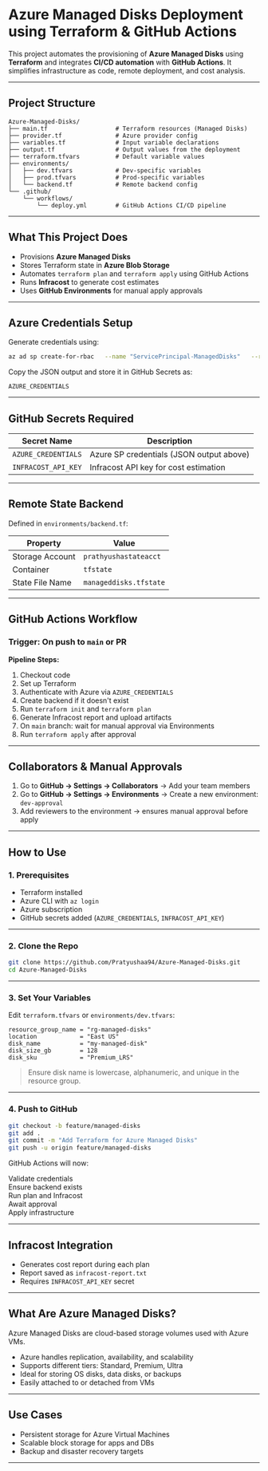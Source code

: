#  Azure Managed Disks Deployment using Terraform & GitHub Actions

This project automates the provisioning of **Azure Managed Disks** using **Terraform** and integrates **CI/CD automation** with **GitHub Actions**. It simplifies infrastructure as code, remote deployment, and cost analysis.

---

##  Project Structure

```
Azure-Managed-Disks/
├── main.tf                   # Terraform resources (Managed Disks)
├── provider.tf               # Azure provider config
├── variables.tf              # Input variable declarations
├── output.tf                 # Output values from the deployment
├── terraform.tfvars          # Default variable values
├── environments/
│   ├── dev.tfvars            # Dev-specific variables
│   ├── prod.tfvars           # Prod-specific variables
│   └── backend.tf            # Remote backend config
└── .github/
    └── workflows/
        └── deploy.yml        # GitHub Actions CI/CD pipeline
```

---

##  What This Project Does

- Provisions **Azure Managed Disks**
- Stores Terraform state in **Azure Blob Storage**
- Automates `terraform plan` and `terraform apply` using GitHub Actions
- Runs **Infracost** to generate cost estimates
- Uses **GitHub Environments** for manual apply approvals

---

## Azure Credentials Setup

Generate credentials using:

```bash
az ad sp create-for-rbac   --name "ServicePrincipal-ManagedDisks"   --role Contributor   --scopes /subscriptions/$(az account show --query id -o tsv)   --sdk-auth
```

Copy the JSON output and store it in GitHub Secrets as:

```
AZURE_CREDENTIALS
```

---

##  GitHub Secrets Required

| Secret Name         | Description                                  |
|---------------------|----------------------------------------------|
| `AZURE_CREDENTIALS` | Azure SP credentials (JSON output above)     |
| `INFRACOST_API_KEY` | Infracost API key for cost estimation         |

---

##  Remote State Backend

Defined in `environments/backend.tf`:

| Property           | Value                   |
|--------------------|--------------------------|
| Storage Account    | `prathyushastateacct`    |
| Container          | `tfstate`                |
| State File Name    | `manageddisks.tfstate`   |

---

##  GitHub Actions Workflow

### Trigger: On push to `main` or PR

**Pipeline Steps:**

1. Checkout code
2. Set up Terraform
3. Authenticate with Azure via `AZURE_CREDENTIALS`
4. Create backend if it doesn't exist
5. Run `terraform init` and `terraform plan`
6. Generate Infracost report and upload artifacts
7. On `main` branch: wait for manual approval via Environments
8. Run `terraform apply` after approval

---

##  Collaborators & Manual Approvals

1. Go to **GitHub → Settings → Collaborators** → Add your team members
2. Go to **GitHub → Settings → Environments** → Create a new environment: `dev-approval`
3. Add reviewers to the environment → ensures manual approval before apply

---

##  How to Use

### 1. Prerequisites

- Terraform installed
- Azure CLI with `az login`
- Azure subscription
- GitHub secrets added (`AZURE_CREDENTIALS`, `INFRACOST_API_KEY`)

---

### 2. Clone the Repo

```bash
git clone https://github.com/Pratyushaa94/Azure-Managed-Disks.git
cd Azure-Managed-Disks
```

---

### 3. Set Your Variables

Edit `terraform.tfvars` or `environments/dev.tfvars`:

```hcl
resource_group_name = "rg-managed-disks"
location            = "East US"
disk_name           = "my-managed-disk"
disk_size_gb        = 128
disk_sku            = "Premium_LRS"
```

> Ensure disk name is lowercase, alphanumeric, and unique in the resource group.

---

### 4. Push to GitHub

```bash
git checkout -b feature/managed-disks
git add .
git commit -m "Add Terraform for Azure Managed Disks"
git push -u origin feature/managed-disks
```

GitHub Actions will now:

 Validate credentials  
 Ensure backend exists  
 Run plan and Infracost  
Await approval  
 Apply infrastructure

---

##  Infracost Integration

- Generates cost report during each plan
- Report saved as `infracost-report.txt`
- Requires `INFRACOST_API_KEY` secret

---

##  What Are Azure Managed Disks?

Azure Managed Disks are cloud-based storage volumes used with Azure VMs.

- Azure handles replication, availability, and scalability
- Supports different tiers: Standard, Premium, Ultra
- Ideal for storing OS disks, data disks, or backups
- Easily attached to or detached from VMs

---

##  Use Cases

- Persistent storage for Azure Virtual Machines
- Scalable block storage for apps and DBs
- Backup and disaster recovery targets

---

